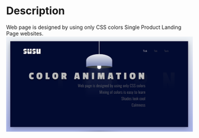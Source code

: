 # Description
Web page is designed by using only CSS colors
Single Product Landing Page websites.
![image](sample.png)
